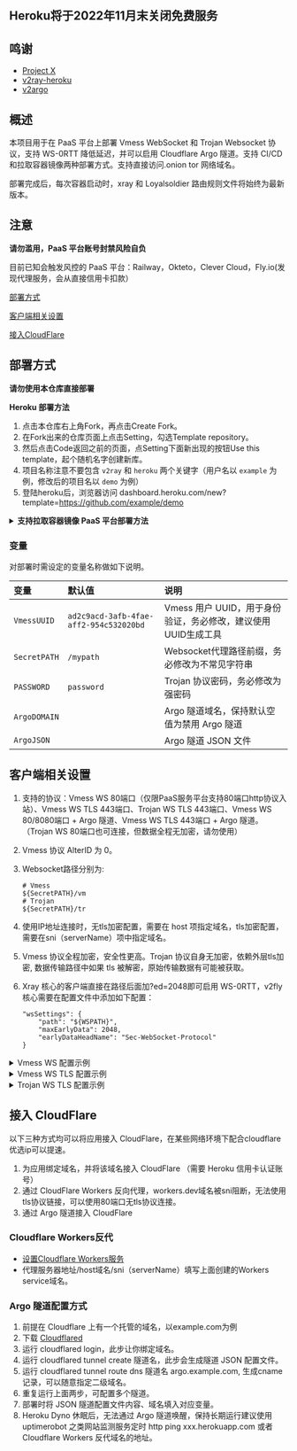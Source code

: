 ## Heroku将于2022年11月末关闭免费服务

## 鸣谢

- [Project X](https://github.com/XTLS/Xray-core)
- [v2ray-heroku](https://github.com/bclswl0827/v2ray-heroku)
- [v2argo](https://github.com/funnymdzz/v2argo)

## 概述

本项目用于在 PaaS 平台上部署 Vmess WebSocket 和 Trojan Websocket 协议，支持 WS-0RTT 降低延迟，并可以启用 Cloudflare Argo 隧道。支持 CI/CD 和拉取容器镜像两种部署方式。支持直接访问.onion tor 网络域名。

部署完成后，每次容器启动时，xray 和 Loyalsoldier 路由规则文件将始终为最新版本。

## 注意

 **请勿滥用，PaaS 平台账号封禁风险自负**
 
 目前已知会触发风控的 PaaS 平台：Railway，Okteto，Clever Cloud，Fly.io(发现代理服务，会从直接信用卡扣款）

[部署方式](#部署方式)

[客户端相关设置](#客户端相关设置)  

[接入CloudFlare](#cf)  

## 部署方式

**请勿使用本仓库直接部署**

**Heroku 部署方法**
 1. 点击本仓库右上角Fork，再点击Create Fork。
 2. 在Fork出来的仓库页面上点击Setting，勾选Template repository。
 3. 然后点击Code返回之前的页面，点Setting下面新出现的按钮Use this template，起个随机名字创建新库。
 4. 项目名称注意不要包含 `v2ray` 和 `heroku` 两个关键字（用户名以 `example` 为例，修改后的项目名以 `demo` 为例）
 5. 登陆heroku后，浏览器访问 dashboard.heroku.com/new?template=<https://github.com/example/demo>

 <details>
<summary><b>支持拉取容器镜像 PaaS 平台部署方法</b></summary>
 
 1. 点击本仓库右上角Fork，再点击Create Fork。
 2. 在Fork出来的仓库页面上点击Setting，勾选Template repository。
 3. 然后点击Code返回之前的页面，点Setting下面新出现的按钮Use this template，起个随机名字创建新库。
 4. 项目名称注意不要包含 `v2ray` 和 `heroku` 等关键字。
 5. 点击页面右侧 Create a new release，建立格式为 v0.1.0 的tag，其它内容随意，然后点击 Publish release。
 6. 大概不到一分钟后，github action 构建容器镜像完成，点击页面右侧 Packages, 再点击进入刚生成的 Package。
 7. 点击页面右侧 Package settings，在页面最下方点击 Change visibility，选择 public 并输入 package 名称以确认。
 8. 容器镜像拉取地址在 package 页面 docker pull 命令示例中，其它部署步骤请参阅具体平台文档。需要设置的环境变量见下文，内部监听端口默认为3000，也可自行设置 PORT 环境变量更改。

</details>

### 变量

对部署时需设定的变量名称做如下说明。

| 变量 | 默认值 | 说明 |
| :--- | :--- | :--- |
| `VmessUUID` | `ad2c9acd-3afb-4fae-aff2-954c532020bd` | Vmess 用户 UUID，用于身份验证，务必修改，建议使用UUID生成工具 |
| `SecretPATH` | `/mypath` | Websocket代理路径前缀，务必修改为不常见字符串 |
| `PASSWORD` | `password` | Trojan 协议密码，务必修改为强密码 |
| `ArgoDOMAIN` |  | Argo 隧道域名，保持默认空值为禁用 Argo 隧道 |
| `ArgoJSON` |  | Argo 隧道 JSON 文件 |

## 客户端相关设置

 1. 支持的协议：Vmess WS 80端口（仅限PaaS服务平台支持80端口http协议入站）、Vmess WS TLS 443端口、Trojan WS TLS 443端口、Vmess WS 80/8080端口 + Argo 隧道、Vmess WS TLS 443端口 + Argo 隧道。
    （Trojan WS 80端口也可连接，但数据全程无加密，请勿使用）
 2. Vmess 协议 AlterID 为 0。
 3. Websocket路径分别为:
    ```
    # Vmess
    ${SecretPATH}/vm
    # Trojan
    ${SecretPATH}/tr
    ```
 4. 使用IP地址连接时，无tls加密配置，需要在 host 项指定域名，tls加密配置，需要在sni（serverName）项中指定域名。
 5. Vmess 协议全程加密，安全性更高。Trojan 协议自身无加密，依赖外层tls加密, 数据传输路径中如果 tls 被解密，原始传输数据有可能被获取。
 6. Xray 核心的客户端直接在路径后面加?ed=2048即可启用 WS-0RTT，v2fly 核心需要在配置文件中添加如下配置：

    ```
    "wsSettings": {
        "path": "${WSPATH}",
        "maxEarlyData": 2048,
        "earlyDataHeadName": "Sec-WebSocket-Protocol"
    }
    ```

 <details>
<summary>Vmess WS 配置示例</summary>
 <img src="https://user-images.githubusercontent.com/98247050/169814131-73a32a4c-a4e8-48d7-981e-8747e6d07033.png"/>
</details>
 <details>
<summary>Vmess WS TLS 配置示例</summary>
 <img src="https://user-images.githubusercontent.com/98247050/169813997-36251e5c-d14c-4e55-a4b5-274b6ccc5e19.png"/>
</details>
 <details>
<summary>Trojan WS TLS 配置示例</summary>
 <img src="https://user-images.githubusercontent.com/98247050/169814349-69f26b20-03b3-4ef3-8bd6-09780ef0efb2.png"/>
</details>

## <a id="cf"></a>接入 CloudFlare

以下三种方式均可以将应用接入 CloudFlare，在某些网络环境下配合cloudflare优选ip可以提速。

 1. 为应用绑定域名，并将该域名接入 CloudFlare （需要 Heroku 信用卡认证账号）
 2. 通过 CloudFlare Workers 反向代理，workers.dev域名被sni阻断，无法使用tls协议链接，可以使用80端口无tls协议连接。
 3. 通过 Argo 隧道接入 CloudFlare

### Cloudflare Workers反代

- [设置Cloudflare Workers服务](https://github.com/wy580477/PaaS-Related/blob/main/CF_Workers_Reverse_Proxy_chs.md)
- 代理服务器地址/host域名/sni（serverName）填写上面创建的Workers service域名。

### Argo 隧道配置方式

 1. 前提在 Cloudflare 上有一个托管的域名，以example.com为例
 2. 下载 [Cloudflared](https://github.com/cloudflare/cloudflared/releases)
 3. 运行 cloudflared login，此步让你绑定域名。
 4. 运行 cloudflared tunnel create 隧道名，此步会生成隧道 JSON 配置文件。
 5. 运行 cloudflared tunnel route dns 隧道名 argo.example.com, 生成cname记录，可以随意指定二级域名。
 6. 重复运行上面两步，可配置多个隧道。
 7. 部署时将 JSON 隧道配置文件内容、域名填入对应变量。
 8. Heroku Dyno 休眠后，无法通过 Argo 隧道唤醒，保持长期运行建议使用 uptimerobot 之类网站监测服务定时 http ping xxx.herokuapp.com 或者 Cloudflare Workers 反代域名的地址。
